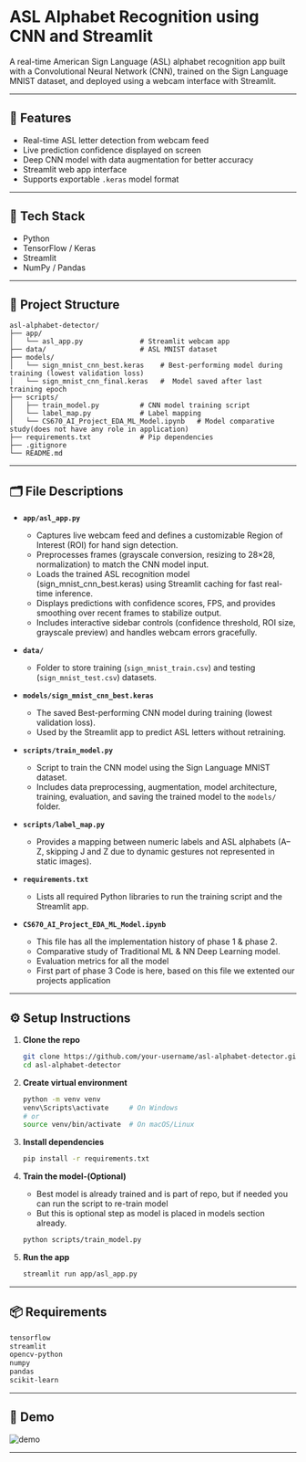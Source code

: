 # ASL Alphabet Recognition using CNN and Streamlit

A real-time American Sign Language (ASL) alphabet recognition app built with a Convolutional Neural Network (CNN), trained on the Sign Language MNIST dataset, and deployed using a webcam interface with Streamlit.

---

## 🚀 Features

- Real-time ASL letter detection from webcam feed
- Live prediction confidence displayed on screen
- Deep CNN model with data augmentation for better accuracy
- Streamlit web app interface
- Supports exportable `.keras` model format

---

## 🧠 Tech Stack

- Python
- TensorFlow / Keras
- Streamlit
- NumPy / Pandas

---

## 📁 Project Structure

```
asl-alphabet-detector/
├── app/
│   └── asl_app.py              # Streamlit webcam app
├── data/                       # ASL MNIST dataset
├── models/
│   └── sign_mnist_cnn_best.keras    # Best-performing model during training (lowest validation loss)
│   └── sign_mnist_cnn_final.keras   #	Model saved after last training epoch
├── scripts/
│   ├── train_model.py          # CNN model training script
│   └── label_map.py            # Label mapping
│   └── CS670_AI_Project_EDA_ML_Model.ipynb   # Model comparative study(does not have any role in application)
├── requirements.txt            # Pip dependencies
├── .gitignore
└── README.md
```

---

## 🗂️ File Descriptions

- **`app/asl_app.py`**  
  - Captures live webcam feed and defines a customizable Region of Interest (ROI) for hand sign detection.
  - Preprocesses frames (grayscale conversion, resizing to 28×28, normalization) to match the CNN model input.
  - Loads the trained ASL recognition model (sign_mnist_cnn_best.keras) using Streamlit caching for fast real-time inference.
  - Displays predictions with confidence scores, FPS, and provides smoothing over recent frames to stabilize output.
  - Includes interactive sidebar controls (confidence threshold, ROI size, grayscale preview) and handles webcam errors gracefully.


- **`data/`**  
  - Folder to store training (`sign_mnist_train.csv`) and testing (`sign_mnist_test.csv`) datasets.  

- **`models/sign_mnist_cnn_best.keras`**  
  - The saved Best-performing CNN model during training (lowest validation loss).  
  - Used by the Streamlit app to predict ASL letters without retraining.

- **`scripts/train_model.py`**  
  - Script to train the CNN model using the Sign Language MNIST dataset.  
  - Includes data preprocessing, augmentation, model architecture, training, evaluation, and saving the trained model to the `models/` folder.

- **`scripts/label_map.py`**  
  - Provides a mapping between numeric labels and ASL alphabets (A–Z, skipping J and Z due to dynamic gestures not represented in static images).

- **`requirements.txt`**  
  - Lists all required Python libraries to run the training script and the Streamlit app.

- **`CS670_AI_Project_EDA_ML_Model.ipynb`**  
  - This file has all the implementation history of phase 1 & phase 2.
  - Comparative study of Traditional ML & NN Deep Learning model.
  - Evaluation metrics for all the model
  - First part of phase 3 Code is here, based on this file we extented our projects application



---

## ⚙️ Setup Instructions

1. **Clone the repo**  
   ```bash
   git clone https://github.com/your-username/asl-alphabet-detector.git
   cd asl-alphabet-detector
   ```

2. **Create virtual environment**  
   ```bash
   python -m venv venv
   venv\Scripts\activate     # On Windows
   # or
   source venv/bin/activate  # On macOS/Linux
   ```

3. **Install dependencies**  
   ```bash
   pip install -r requirements.txt
   ```

4. **Train the model-(Optional)**  
    - Best model is already trained and is part of repo, but if needed you can run the script to re-train model
    - But this is optional step as model is placed in models section already.
    ```bash
    python scripts/train_model.py
    ```

6. **Run the app**  
   ```bash
   streamlit run app/asl_app.py
   ```

---

## 📦 Requirements

```txt
tensorflow
streamlit
opencv-python
numpy
pandas
scikit-learn
```

---

## 📸 Demo

![demo](https://user-images.githubusercontent.com/your-screenshot-url.png)

---

